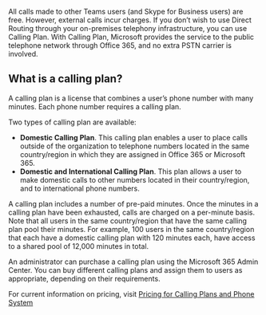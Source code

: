 
All calls made to other Teams users (and Skype for Business users) are free. However, external calls incur charges.  If you don’t wish to use Direct Routing through your on-premises telephony infrastructure, you can use Calling Plan. With Calling Plan, Microsoft provides the service to the public telephone network through Office 365, and no extra PSTN carrier is involved.

## What is a calling plan?

A calling plan is a license that combines a user’s phone number with many minutes. Each phone number requires a calling plan.

Two types of calling plan are available:

- **Domestic Calling Plan**. This calling plan enables a user to place calls outside of the organization to telephone numbers located in the same country/region in which they are assigned in Office 365 or Microsoft 365.
- **Domestic and International Calling Plan**. This plan allows a user to make domestic calls to other numbers located in their country/region, and to international phone numbers.

A calling plan includes a number of pre-paid minutes. Once the minutes in a calling plan have been exhausted, calls are charged on a per-minute basis. Note that all users in the same country/region that have the same calling plan pool their minutes. For example, 100 users in the same country/region that each have a domestic calling plan with 120 minutes each, have access to a shared pool of 12,000 minutes in total.

An administrator can purchase a calling plan using the Microsoft 365 Admin Center. You can buy different calling plans and assign them to users as appropriate, depending on their requirements.

For current information on pricing, visit [Pricing for Calling Plans and Phone System](https://www.microsoft.com/microsoft-365/microsoft-teams/voice-calling)
